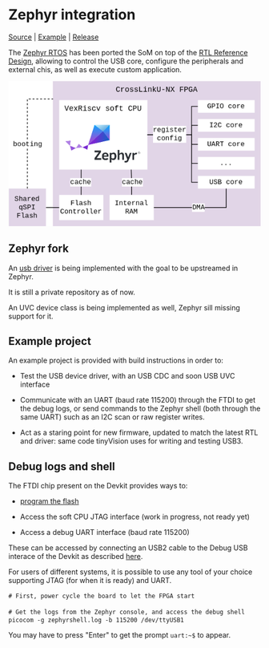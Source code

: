 # Zephyr integration

[Source](https://github.com/tinyvision-ai-inc/zephyr/) |
[Example](https://github.com/tinyvision-ai-inc/tinyclunx33_zephyr_example/) |
[Release](https://github.com/tinyvision-ai-inc/tinyclunx33_zephyr_example/releases/)

The [Zephyr RTOS](https://docs.zephyrproject.org/) has been ported the SoM on
top of the [RTL Reference Design](rtl_reference_design.md), allowing to control
the USB core, configure the peripherals and external chis, as well as execute
custom application.

![](images/zephyr_architecture.drawio.png)


## Zephyr fork

An
[usb driver](https://github.com/tinyvision-ai-inc/zephyr/blob/tinyclunx33/drivers/usb/udc/udc_usb23.c)
is being implemented with the goal to be upstreamed in Zephyr.

It is still a private repository as of now.

An UVC device class is being implemented as well,
Zephyr sill missing support for it.


## Example project

An example project is provided with build instructions in order to:

- Test the USB device driver, with an USB CDC and soon USB UVC interface

- Communicate with an UART (baud rate 115200) through the FTDI to get
  the debug logs, or send commands to the Zephyr shell (both through the
  same UART) such as an I2C scan or raw register writes.

- Act as a staring point for new firmware, updated to match the latest RTL
  and driver: same code tinyVision uses for writing and testing USB3.


## Debug logs and shell

The FTDI chip present on the Devkit provides ways to:

- [program the flash](som_flash.md)

- Access the soft CPU JTAG interface (work in progress, not ready yet)

- Access a debug UART interface (baud rate 115200)

These can be accessed by connecting an USB2 cable to the Debug USB interace
of the Devkit as described
[here](https://github.com/tinyvision-ai-inc/tinyclunx33_zephyr_example).

For users of different systems, it is possible to use any tool of your choice
supporting JTAG (for when it is ready) and UART.

```
# First, power cycle the board to let the FPGA start

# Get the logs from the Zephyr console, and access the debug shell
picocom -g zephyrshell.log -b 115200 /dev/ttyUSB1
```

You may have to press "Enter" to get the prompt `uart:~$` to appear.
